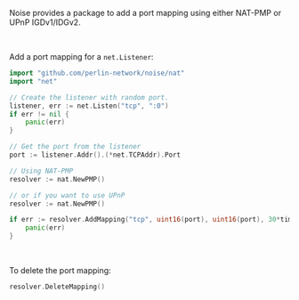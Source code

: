 Noise provides a package to add a port mapping using either NAT-PMP or UPnP IGDv1/IDGv2.

<br />

Add a port mapping for a `net.Listener`:
```go
import "github.com/perlin-network/noise/nat"
import "net"

// Create the listener with random port.
listener, err := net.Listen("tcp", ":0")
if err != nil {
    panic(err)
}

// Get the port from the listener
port := listener.Addr().(*net.TCPAddr).Port

// Using NAT-PMP
resolver := nat.NewPMP()

// or if you want to use UPnP
resolver := nat.NewPMP()

if err := resolver.AddMapping("tcp", uint16(port), uint16(port), 30*time.Minute); err != nil {
    panic(err)
}
```

<br />

To delete the port mapping:
```go
resolver.DeleteMapping()
```